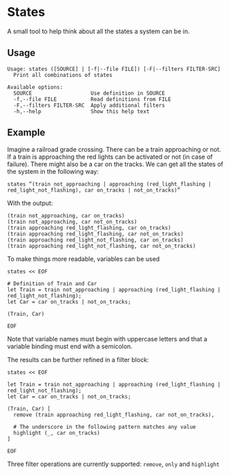 # States
A small tool to help think about all the states a system can be in.

## Usage
```
Usage: states ([SOURCE] | [-f|--file FILE]) [-F|--filters FILTER-SRC]
  Print all combinations of states

Available options:
  SOURCE                   Use definition in SOURCE
  -f,--file FILE           Read definitions from FILE
  -F,--filters FILTER-SRC  Apply additional filters
  -h,--help                Show this help text

```

## Example
Imagine a railroad grade crossing. There can be a train approaching or not. If a train is approaching the red lights can be activated or not (in case of failure). There might also be a car on the tracks. We can get all the states of the system in the following way:

```
states “(train not_approaching | approaching (red_light_flashing | red_light_not_flashing), car on_tracks | not_on_tracks)“
```

With the output:

```
(train not_approaching, car on_tracks)
(train not_approaching, car not_on_tracks)
(train approaching red_light_flashing, car on_tracks)
(train approaching red_light_flashing, car not_on_tracks)
(train approaching red_light_not_flashing, car on_tracks)
(train approaching red_light_not_flashing, car not_on_tracks)
```

To make things more readable, variables can be used
```
states << EOF

# Definition of Train and Car
let Train = train not_approaching | approaching (red_light_flashing | red_light_not_flashing);
let Car = car on_tracks | not_on_tracks;

(Train, Car)

EOF
```
Note that variable names must begin with uppercase letters and that a variable 
binding must end with a semicolon.


The results can be further refined in a filter block:

```
states << EOF

let Train = train not_approaching | approaching (red_light_flashing | red_light_not_flashing);
let Car = car on_tracks | not_on_tracks;

(Train, Car) [
  remove (train approaching red_light_flashing, car not_on_tracks),

  # The underscore in the following pattern matches any value
  highlight (_, car on_tracks)
]

EOF
```

Three filter operations are currently supported: `remove`, `only` and `highlight`

